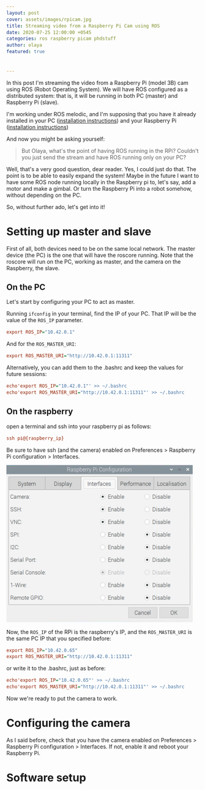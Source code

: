 ```yaml
---
layout: post
cover: assets/images/rpicam.jpg
title: Streaming video from a Raspberry Pi Cam using ROS
date: 2020-07-25 12:00:00 +0545
categories: ros raspberry picam phdstuff
author: olaya
featured: true


---
```

In this post I'm streaming the video from a Raspberry Pi (model 3B) cam using ROS
(Robot Operating System). We will have ROS configured as a distributed system: that is,
it will be running in both PC (master) and Raspberry Pi (slave).

I'm working under ROS melodic, and I'm supposing that you have it already installed
in your PC ([installation instructions](http://wiki.ros.org/melodic/Installation/Ubuntu))
and your Raspberry Pi ([installation instructions](http://wiki.ros.org/ROSberryPi/Installing%20ROS%20Melodic%20on%20the%20Raspberry%20Pi))

And now you might be asking yourself:

> But Olaya, what's the point of having ROS running in the RPi? Couldn't you just
> send the stream and have ROS running only on your PC?

Well, that's a very good question, dear reader. Yes, I could just do that.
The point is to be able to easily expand the system!
Maybe in the future I want to have some ROS node running locally in the
Raspberry pi to, let's say, add a motor and make a gimbal. Or turn the Raspberry Pi into
a robot somehow, without depending on the PC.

So, without further ado, let's get into it!


# Setting up master and slave
First of all, both devices need to be on the same local network.
The master device (the PC) is the one that will have the roscore running.
Note that the roscore will run on the PC, working as master, and the camera on the Raspberry, the slave.

## On the PC
Let's start by configuring your PC to act as master.

Running `ifconfig` in your terminal, find the IP of your PC. That IP will be the
value of the `ROS_IP` parameter.

```ini
export ROS_IP="10.42.0.1"
```

And for the `ROS_MASTER_URI`:

```ini
export ROS_MASTER_URI="http://10.42.0.1:11311"
```

Alternatively, you can add them to the .bashrc and keep the values for future sessions:

```ini
echo'export ROS_IP="10.42.0.1"' >> ~/.bashrc
echo'export ROS_MASTER_URI="http://10.42.0.1:11311"' >> ~/.bashrc
```

## On the raspberry

open a terminal and ssh into your raspberry pi as follows:
```ini
ssh pi@{raspberry_ip}
```

Be sure to have ssh (and the camera) enabled on Preferences > Raspberry Pi configuration > Interfaces.

![](https://raw.githubusercontent.com/olayasturias/olayasturias.github.io/master/assets/images/rpi-cam-ros/interfaces.PNG)


Now, the `ROS_IP` of the RPi is the raspberry's IP, and the `ROS_MASTER_URI` is the
same PC IP that you specified before:
```ini
export ROS_IP="10.42.0.65"
export ROS_MASTER_URI="http://10.42.0.1:11311"
```
or write it to the .bashrc, just as before:
```ini
echo'export ROS_IP="10.42.0.65"' >> ~/.bashrc
echo'export ROS_MASTER_URI="http://10.42.0.1:11311"' >> ~/.bashrc
```

Now we're ready to put the camera to work.

# Configuring the camera

As I said before, check that you have the camera enabled on
Preferences > Raspberry Pi configuration > Interfaces. If not, enable it and reboot
your Raspberry Pi.







# Software setup
